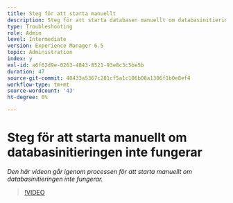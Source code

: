 ```yaml
---
title: Steg för att starta manuellt
description: Steg för att starta databasen manuellt om databasinitieringen inte fungerar
type: Troubleshooting
role: Admin
level: Intermediate
version: Experience Manager 6.5
topic: Administration
index: y
exl-id: a6f62d9e-0263-4843-8521-93e8c3c5be5b
duration: 47
source-git-commit: 48433a5367c281cf5a1c106b08a1306f1b0e8ef4
workflow-type: tm+mt
source-wordcount: '43'
ht-degree: 0%

---
```


# Steg för att starta manuellt om databasinitieringen inte fungerar

*Den här videon går igenom processen för att starta manuellt om databasinitieringen inte fungerar.*

>[!VIDEO](https://video.tv.adobe.com/v/3436273?quality=12&learn=on&captions=swe)
